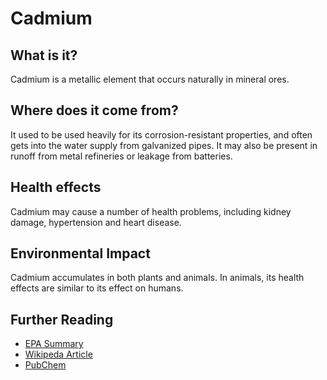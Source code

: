 # Cadmium

## What is it?
Cadmium is a metallic element that occurs naturally in mineral ores.

## Where does it come from?
It used to be used heavily for its corrosion-resistant properties, and often gets into the water supply from galvanized pipes. It may also be present in runoff from metal refineries or leakage from batteries.

## Health effects
Cadmium may cause a number of health problems, including kidney damage, hypertension and heart disease.

## Environmental Impact
Cadmium accumulates in both plants and animals. In animals, its health effects are similar to its effect on humans.

## Further Reading
* [EPA Summary](https://safewater.zendesk.com/hc/en-us/sections/202366508-Cadmium)
* [Wikipeda Article](https://en.wikipedia.org/wiki/Cadmium)
* [PubChem](https://pubchem.ncbi.nlm.nih.gov/compound/cadmium)